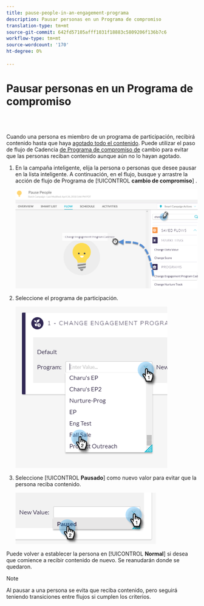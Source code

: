 ```yaml
---
title: pause-people-in-an-engagement-programa
description: Pausar personas en un Programa de compromiso
translation-type: tm+mt
source-git-commit: 642fd57105afff1031f18883c5809206f136b7c6
workflow-type: tm+mt
source-wordcount: '170'
ht-degree: 0%

---
```



# Pausar personas en un Programa de compromiso

<br> 

Cuando una persona es miembro de un programa de participación, recibirá contenido hasta que haya [agotado todo el contenido](https://docs.marketo.com/display/DOCS/People+Who+Have+Exhausted+Content). Puede utilizar el paso de flujo de Cadencia [de Programa de compromiso de](https://docs.marketo.com/display/DOCS/Change+Engagement+Program+Cadence) cambio para evitar que las personas reciban contenido aunque aún no lo hayan agotado.

1. En la campaña inteligente, elija la persona o personas que desee pausar en la lista inteligente. A continuación, en el flujo, busque y arrastre la acción de flujo de Programa de [!UICONTROL **cambio de compromiso**] .

   ![Imagen uno](/help/sky/assets/engagement-programs/pause-people-in-an-engagement-program/pause-people-in-an-engagement-program-1.png)

1. Seleccione el programa de participación.

   ![Imagen dos](/help/sky/assets/engagement-programs/pause-people-in-an-engagement-program/pause-people-in-an-engagement-program-2.png)

1. Seleccione [!UICONTROL **Pausado**] como nuevo valor para evitar que la persona reciba contenido.

   ![Imagen tres](/help/sky/assets/engagement-programs/pause-people-in-an-engagement-program/pause-people-in-an-engagement-program-3.png)

Puede volver a establecer la persona en [!UICONTROL **Normal**] si desea que comience a recibir contenido de nuevo. Se reanudarán donde se quedaron.

>[!NOTE]
>
>Al pausar a una persona se evita que reciba contenido, pero seguirá teniendo transiciones entre flujos si cumplen los criterios.
